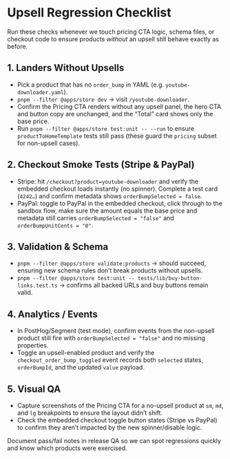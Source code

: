 # Upsell Regression Checklist

Run these checks whenever we touch pricing CTA logic, schema files, or checkout code to ensure products *without* an upsell still behave exactly as before.

## 1. Landers Without Upsells
- Pick a product that has no `order_bump` in YAML (e.g. `youtube-downloader.yaml`).
- `pnpm --filter @apps/store dev` → visit `/youtube-downloader`.
- Confirm the Pricing CTA renders without any upsell panel, the hero CTA and button copy are unchanged, and the “Total” card shows only the base price.
- Run `pnpm --filter @apps/store test:unit -- --run` to ensure `productToHomeTemplate` tests still pass (these guard the `pricing` subset for non-upsell cases).

## 2. Checkout Smoke Tests (Stripe & PayPal)
- Stripe: hit `/checkout?product=youtube-downloader` and verify the embedded checkout loads instantly (no spinner). Complete a test card (`4242…`) and confirm metadata shows `orderBumpSelected = false`.
- PayPal: toggle to PayPal in the embedded checkout, click through to the sandbox flow, make sure the amount equals the base price and metadata still carries `orderBumpSelected = "false"` and `orderBumpUnitCents = "0"`.

## 3. Validation & Schema
- `pnpm --filter @apps/store validate:products` → should succeed, ensuring new schema rules don’t break products without upsells.
- `pnpm --filter @apps/store test:unit -- tests/lib/buy-button-links.test.ts` → confirms all backed URLs and buy buttons remain valid.

## 4. Analytics / Events
- In PostHog/Segment (test mode), confirm events from the non-upsell product still fire with `orderBumpSelected = "false"` and no missing properties.
- Toggle an upsell-enabled product and verify the `checkout_order_bump_toggled` event records both `selected` states, `orderBumpId`, and the updated `value` payload.

## 5. Visual QA
- Capture screenshots of the Pricing CTA for a no-upsell product at `sm`, `md`, and `lg` breakpoints to ensure the layout didn’t shift.
- Check the embedded checkout toggle button states (Stripe vs PayPal) to confirm they aren’t impacted by the new spinner/disable logic.

Document pass/fail notes in release QA so we can spot regressions quickly and know which products were exercised.
